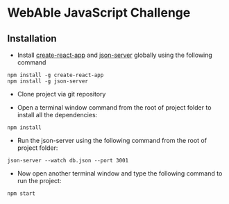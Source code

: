 # WebAble JavaScript Challenge

## Installation

- Install [create-react-app](https://github.com/facebook/create-react-app) and [json-server](https://github.com/typicode/json-server) globally using the following command

```
npm install -g create-react-app
npm install -g json-server
```

- Clone project via git repository

- Open a terminal window command from the root of project folder to install all the dependencies:

```
npm install
```

- Run the json-server using the following command from the root of project folder:

```
json-server --watch db.json --port 3001
```

- Now open another terminal window and type the following command to run the project:

```
npm start
```
